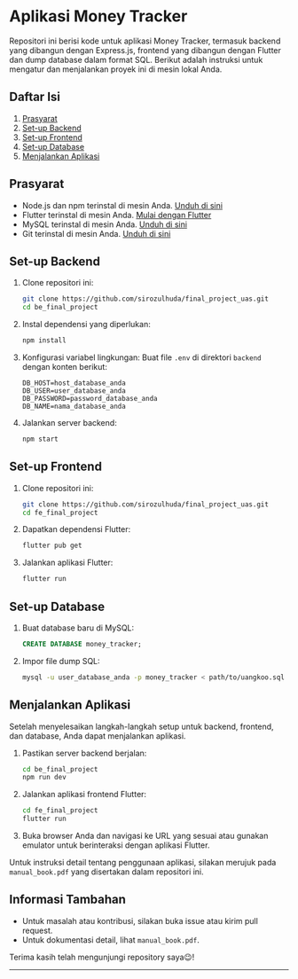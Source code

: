 # Aplikasi Money Tracker

Repositori ini berisi kode untuk aplikasi Money Tracker, termasuk backend yang dibangun dengan Express.js, frontend yang dibangun dengan Flutter dan dump database dalam format SQL. Berikut adalah instruksi untuk mengatur dan menjalankan proyek ini di mesin lokal Anda.

## Daftar Isi
1. [Prasyarat](#prasyarat)
2. [Set-up Backend](#setup-backend)
3. [Set-up Frontend](#setup-frontend)
4. [Set-up Database](#setup-database)
5. [Menjalankan Aplikasi](#menjalankan-aplikasi)

## Prasyarat
- Node.js dan npm terinstal di mesin Anda. [Unduh di sini](https://nodejs.org/)
- Flutter terinstal di mesin Anda. [Mulai dengan Flutter](https://flutter.dev/docs/get-started/install)
- MySQL terinstal di mesin Anda. [Unduh di sini](https://www.mysql.com/downloads/)
- Git terinstal di mesin Anda. [Unduh di sini](https://git-scm.com/)

## Set-up Backend
1. Clone repositori ini:
   ```bash
   git clone https://github.com/sirozulhuda/final_project_uas.git
   cd be_final_project
    ```

2. Instal dependensi yang diperlukan:
    ```bash
    npm install
    ```

3. Konfigurasi variabel lingkungan:
    Buat file `.env` di direktori `backend` dengan konten berikut:
    ```plaintext
    DB_HOST=host_database_anda
    DB_USER=user_database_anda
    DB_PASSWORD=password_database_anda
    DB_NAME=nama_database_anda
    ```

4. Jalankan server backend:
    ```bash
    npm start
    ```

## Set-up Frontend
1. Clone repositori ini:
   ```bash
   git clone https://github.com/sirozulhuda/final_project_uas.git
   cd fe_final_project
    ```

3. Dapatkan dependensi Flutter:
    ```bash
    flutter pub get
    ```

4. Jalankan aplikasi Flutter:
    ```bash
    flutter run
    ```

## Set-up Database
1. Buat database baru di MySQL:
    ```sql
    CREATE DATABASE money_tracker;
    ```

2. Impor file dump SQL:
    ```bash
    mysql -u user_database_anda -p money_tracker < path/to/uangkoo.sql
    ```

## Menjalankan Aplikasi
Setelah menyelesaikan langkah-langkah setup untuk backend, frontend, dan database, Anda dapat menjalankan aplikasi.

1. Pastikan server backend berjalan:
    ```bash
    cd be_final_project
    npm run dev
    ```

2. Jalankan aplikasi frontend Flutter:
    ```bash
    cd fe_final_project
    flutter run
    ```

3. Buka browser Anda dan navigasi ke URL yang sesuai atau gunakan emulator untuk berinteraksi dengan aplikasi Flutter.

Untuk instruksi detail tentang penggunaan aplikasi, silakan merujuk pada `manual_book.pdf` yang disertakan dalam repositori ini.

## Informasi Tambahan
- Untuk masalah atau kontribusi, silakan buka issue atau kirim pull request.
- Untuk dokumentasi detail, lihat `manual_book.pdf`.

Terima kasih telah mengunjungi repository saya😉!

---
